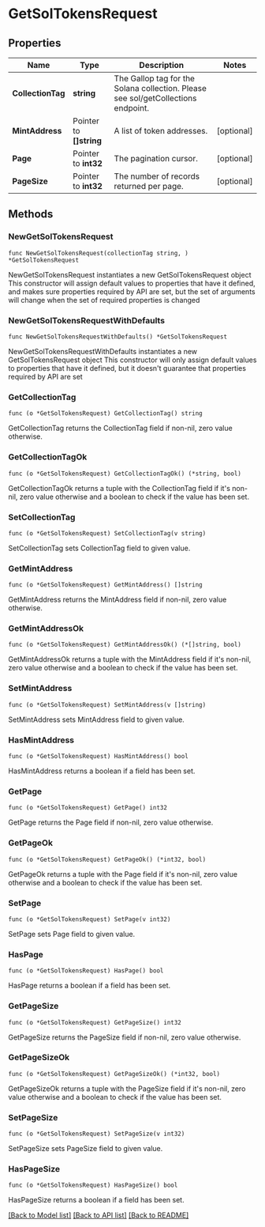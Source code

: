 # GetSolTokensRequest

## Properties

Name | Type | Description | Notes
------------ | ------------- | ------------- | -------------
**CollectionTag** | **string** | The Gallop tag for the Solana collection. Please see sol/getCollections endpoint. | 
**MintAddress** | Pointer to **[]string** | A list of token addresses. | [optional] 
**Page** | Pointer to **int32** | The pagination cursor. | [optional] 
**PageSize** | Pointer to **int32** | The number of records returned per page. | [optional] 

## Methods

### NewGetSolTokensRequest

`func NewGetSolTokensRequest(collectionTag string, ) *GetSolTokensRequest`

NewGetSolTokensRequest instantiates a new GetSolTokensRequest object
This constructor will assign default values to properties that have it defined,
and makes sure properties required by API are set, but the set of arguments
will change when the set of required properties is changed

### NewGetSolTokensRequestWithDefaults

`func NewGetSolTokensRequestWithDefaults() *GetSolTokensRequest`

NewGetSolTokensRequestWithDefaults instantiates a new GetSolTokensRequest object
This constructor will only assign default values to properties that have it defined,
but it doesn't guarantee that properties required by API are set

### GetCollectionTag

`func (o *GetSolTokensRequest) GetCollectionTag() string`

GetCollectionTag returns the CollectionTag field if non-nil, zero value otherwise.

### GetCollectionTagOk

`func (o *GetSolTokensRequest) GetCollectionTagOk() (*string, bool)`

GetCollectionTagOk returns a tuple with the CollectionTag field if it's non-nil, zero value otherwise
and a boolean to check if the value has been set.

### SetCollectionTag

`func (o *GetSolTokensRequest) SetCollectionTag(v string)`

SetCollectionTag sets CollectionTag field to given value.


### GetMintAddress

`func (o *GetSolTokensRequest) GetMintAddress() []string`

GetMintAddress returns the MintAddress field if non-nil, zero value otherwise.

### GetMintAddressOk

`func (o *GetSolTokensRequest) GetMintAddressOk() (*[]string, bool)`

GetMintAddressOk returns a tuple with the MintAddress field if it's non-nil, zero value otherwise
and a boolean to check if the value has been set.

### SetMintAddress

`func (o *GetSolTokensRequest) SetMintAddress(v []string)`

SetMintAddress sets MintAddress field to given value.

### HasMintAddress

`func (o *GetSolTokensRequest) HasMintAddress() bool`

HasMintAddress returns a boolean if a field has been set.

### GetPage

`func (o *GetSolTokensRequest) GetPage() int32`

GetPage returns the Page field if non-nil, zero value otherwise.

### GetPageOk

`func (o *GetSolTokensRequest) GetPageOk() (*int32, bool)`

GetPageOk returns a tuple with the Page field if it's non-nil, zero value otherwise
and a boolean to check if the value has been set.

### SetPage

`func (o *GetSolTokensRequest) SetPage(v int32)`

SetPage sets Page field to given value.

### HasPage

`func (o *GetSolTokensRequest) HasPage() bool`

HasPage returns a boolean if a field has been set.

### GetPageSize

`func (o *GetSolTokensRequest) GetPageSize() int32`

GetPageSize returns the PageSize field if non-nil, zero value otherwise.

### GetPageSizeOk

`func (o *GetSolTokensRequest) GetPageSizeOk() (*int32, bool)`

GetPageSizeOk returns a tuple with the PageSize field if it's non-nil, zero value otherwise
and a boolean to check if the value has been set.

### SetPageSize

`func (o *GetSolTokensRequest) SetPageSize(v int32)`

SetPageSize sets PageSize field to given value.

### HasPageSize

`func (o *GetSolTokensRequest) HasPageSize() bool`

HasPageSize returns a boolean if a field has been set.


[[Back to Model list]](../README.md#documentation-for-models) [[Back to API list]](../README.md#documentation-for-api-endpoints) [[Back to README]](../README.md)



